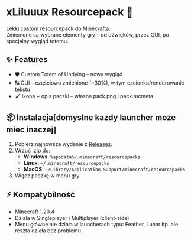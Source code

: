 # xLiluuux Resourcepack 🎨

Lekki custom resourcepack do Minecrafta.  
Zmienione są wybrane elementy gry – od dźwięków, przez GUI, po specjalny wygląd totemu.  

## ✨ Features
- 🛡️ Custom Totem of Undying – nowy wygląd
- 🔠 GUI – częściowo zmienione (~30%), w tym czcionka/renderowanie tekstu
- 🖌️ Ikona + opis paczki – własne pack.png i pack.mcmeta

## 📦 Instalacja[domyslne kazdy launcher moze miec inaczej]
1. Pobierz najnowsze wydanie z [Releases](../../releases).
2. Wrzuć .zip do:
   - **Windows**: `%appdata%/.minecraft/resourcepacks`
   - **Linux**: `~/.minecraft/resourcepacks`
   - **MacOS**: `~/Library/Application Support/minecraft/resourcepacks`
3. Włącz paczkę w menu gry.

## ⚡ Kompatybilność
- Minecraft 1.20.4
- Działa w Singleplayer i Multiplayer (client-side)
- Menu główne nie działa w launcherach typu: Feather, Lunar itp. ale reszta działa bez problemu
